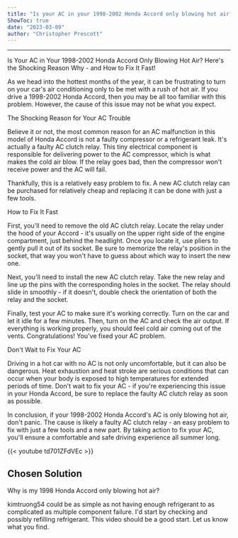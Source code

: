 ```yaml
---
title: "Is your AC in your 1998-2002 Honda Accord only blowing hot air? Here's the shocking reason why - and how to fix it fast!"
ShowToc: true 
date: "2023-03-09"
author: "Christopher Prescott"
---
```

*****
Is Your AC in Your 1998-2002 Honda Accord Only Blowing Hot Air? Here's the Shocking Reason Why - and How to Fix It Fast!

As we head into the hottest months of the year, it can be frustrating to turn on your car's air conditioning only to be met with a rush of hot air. If you drive a 1998-2002 Honda Accord, then you may be all too familiar with this problem. However, the cause of this issue may not be what you expect.

The Shocking Reason for Your AC Trouble

Believe it or not, the most common reason for an AC malfunction in this model of Honda Accord is not a faulty compressor or a refrigerant leak. It's actually a faulty AC clutch relay. This tiny electrical component is responsible for delivering power to the AC compressor, which is what makes the cold air blow. If the relay goes bad, then the compressor won't receive power and the AC will fail.

Thankfully, this is a relatively easy problem to fix. A new AC clutch relay can be purchased for relatively cheap and replacing it can be done with just a few tools.

How to Fix It Fast

First, you'll need to remove the old AC clutch relay. Locate the relay under the hood of your Accord - it's usually on the upper right side of the engine compartment, just behind the headlight. Once you locate it, use pliers to gently pull it out of its socket. Be sure to memorize the relay's position in the socket, that way you won't have to guess about which way to insert the new one.

Next, you'll need to install the new AC clutch relay. Take the new relay and line up the pins with the corresponding holes in the socket. The relay should slide in smoothly - if it doesn't, double check the orientation of both the relay and the socket.

Finally, test your AC to make sure it's working correctly. Turn on the car and let it idle for a few minutes. Then, turn on the AC and check the air output. If everything is working properly, you should feel cold air coming out of the vents. Congratulations! You've fixed your AC problem.

Don't Wait to Fix Your AC

Driving in a hot car with no AC is not only uncomfortable, but it can also be dangerous. Heat exhaustion and heat stroke are serious conditions that can occur when your body is exposed to high temperatures for extended periods of time. Don't wait to fix your AC - if you're experiencing this issue in your Honda Accord, be sure to replace the faulty AC clutch relay as soon as possible.

In conclusion, if your 1998-2002 Honda Accord's AC is only blowing hot air, don't panic. The cause is likely a faulty AC clutch relay - an easy problem to fix with just a few tools and a new part. By taking action to fix your AC, you'll ensure a comfortable and safe driving experience all summer long.

{{< youtube td701ZFdVEc >}} 



## Chosen Solution
 Why is my 1998 Honda Accord only blowing hot air?

 kimtruong54 could be as simple as not having enough refrigerant to as complicated as multiple component failure. I'd start by checking and possibly refilling refrigerant. This video should be a good start. Let us know what you find.




